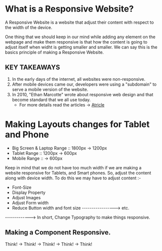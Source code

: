 # What is a Responsive Website?

A Responsive Website is a website that adjust their content with respect to the width of the device.

One thing that we should keep in our mind while adding any element on the webpage and make them responsive is that how the content is going to adjust itself when widht is getting smaller and smaller. We can say this is the basics principle of making a Responsive Website.

## KEY TAKEAWAYS

1. In the early days of the internet, all websites were non-responsive.
2. After mobile devices came our, developers were using a "subdomain" to serve a mobile version of the website.
3. In 2010, "Ethan Marcotte" wrote about responsive web design and that become standard that we all use today.
   - For more details read the articles -> [Atricle](https://alistapart.com/article/responsive-web-design/)

# Making Layouts changes for Tablet and Phone

- Big Screen & Laptop Range :: 1800px -> 1200px
- Tablet Range :: 1200px -> 600px
- Mobile Range :: -> 600px

Keep in mind that we do not have too much width if we are making a website responsive for Tablets, and Smart phones. So, adjust the content along with device width. To do this we may have to adjust content :-

- Font-Size
- Display Property
- Adjust Images
- Adjust Form width
- Reduce Button width and font size
  -----------------> etc.

-------------> In short, Change Typography to make things responsive.

## Making a Component Responsive.

Think! -> Think! -> Think! -> Think! -> Think!
